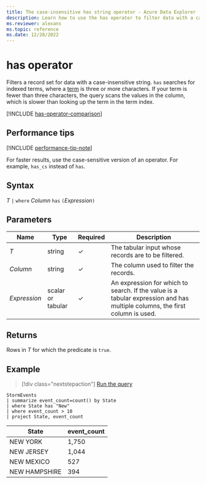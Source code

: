 ```yaml
---
title: The case-insensitive has string operator - Azure Data Explorer
description: Learn how to use the has operator to filter data with a case-insensitive string.
ms.reviewer: alexans
ms.topic: reference
ms.date: 12/28/2022
---
```

# has operator

Filters a record set for data with a case-insensitive string. `has` searches for indexed terms, where a [term](datatypes-string-operators.md#what-is-a-term) is three or more characters. If your term is fewer than three characters, the query scans the values in the column, which is slower than looking up the term in the term index.

[!INCLUDE [has-operator-comparison](../../includes/has-operator-comparison.md)]

## Performance tips

[!INCLUDE [performance-tip-note](../../includes/performance-tip-note.md)]

For faster results, use the case-sensitive version of an operator. For example, `has_cs` instead of `has`.

## Syntax

*T* `|` `where` *Column* `has` `(`*Expression*`)`

## Parameters

| Name | Type | Required | Description |
|--|--|--|--|
| *T* | string | &check; | The tabular input whose records are to be filtered.|
| *Column* | string | &check; | The column used to filter the records.|
| *Expression* | scalar or tabular | &check; | An expression for which to search. If the value is a tabular expression and has multiple columns, the first column is used.|

## Returns

Rows in *T* for which the predicate is `true`.

## Example

> [!div class="nextstepaction"]
> <a href="https://dataexplorer.azure.com/clusters/help/databases/Samples?query=H4sIAAAAAAAAAwsuyS/KdS1LzSsp5qpRKC7NzU0syqxKVUgFCcUn55fmldiCSQ1NhaRKheCSxJJUoMLyjNSiVAhPISOxWEHJL7VcCS6OpFnBTsHQAChRUJSflZpcAtGig6wCANR4w8uCAAAA" target="_blank">Run the query</a>

```kusto
StormEvents
| summarize event_count=count() by State
| where State has "New"
| where event_count > 10
| project State, event_count
```

|State|event_count|
|-----|-----------|
|NEW YORK|1,750|
|NEW JERSEY|1,044|
|NEW MEXICO|527|
|NEW HAMPSHIRE|394|  
